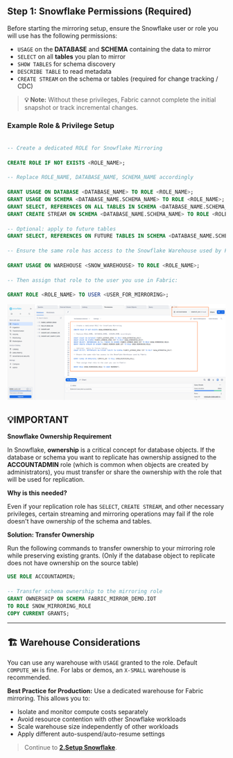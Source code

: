 ## Step 1: Snowflake Permissions (Required)

Before starting the mirroring setup, ensure the Snowflake user or role you will use has the following permissions:

- `USAGE` on the **DATABASE** and **SCHEMA** containing the data to mirror  
- `SELECT` on all **tables** you plan to mirror  
- `SHOW TABLES` for schema discovery  
- `DESCRIBE TABLE` to read metadata  
- `CREATE STREAM` on the schema or tables (required for change tracking / CDC)

> **💡 Note:** Without these privileges, Fabric cannot complete the initial snapshot or track incremental changes.

### Example Role & Privilege Setup

```sql

-- Create a dedicated ROLE for Snowflake Mirroring 

CREATE ROLE IF NOT EXISTS <ROLE_NAME>;

-- Replace ROLE_NAME, DATABASE_NAME, SCHEMA_NAME accordingly

GRANT USAGE ON DATABASE <DATABASE_NAME> TO ROLE <ROLE_NAME>;
GRANT USAGE ON SCHEMA <DATABASE_NAME.SCHEMA_NAME> TO ROLE <ROLE_NAME>;
GRANT SELECT, REFERENCES ON ALL TABLES IN SCHEMA <DATABASE_NAME.SCHEMA_NAME> TO ROLE <ROLE_NAME>;
GRANT CREATE STREAM ON SCHEMA <DATABASE_NAME.SCHEMA_NAME> TO ROLE <ROLE_NAME>;

-- Optional: apply to future tables
GRANT SELECT, REFERENCES ON FUTURE TABLES IN SCHEMA <DATABASE_NAME.SCHEMA_NAME> TO ROLE <ROLE_NAME>;

-- Ensure the same role has access to the Snowflake Warehouse used by Fabric

GRANT USAGE ON WAREHOUSE <SNOW_WAREHOUSE> TO ROLE <ROLE_NAME>;

-- Then assign that role to the user you use in Fabric:

GRANT ROLE <ROLE_NAME> TO USER <USER_FOR_MIRRORING>;

```

 ![Mirror1](img/mirror1.png)

## 💡IMPORTANT

**Snowflake Ownership Requirement**

In Snowflake, **ownership** is a critical concept for database objects. If the database or schema you want to replicate has ownership assigned to the **ACCOUNTADMIN** role (which is common when objects are created by administrators), you must transfer or share the ownership with the role that will be used for replication.

**Why is this needed?**

Even if your replication role has `SELECT`, `CREATE STREAM`, and other necessary privileges, certain streaming and mirroring operations may fail if the role doesn't have ownership of the schema and tables.

**Solution: Transfer Ownership**

Run the following commands to transfer ownership to your mirroring role while preserving existing grants. (Only if the database object to replicate does not have ownership on the source table)

```sql
USE ROLE ACCOUNTADMIN;

-- Transfer schema ownership to the mirroring role
GRANT OWNERSHIP ON SCHEMA FABRIC_MIRROR_DEMO.IOT 
TO ROLE SNOW_MIRRORING_ROLE 
COPY CURRENT GRANTS;
```
---
## 🏗 Warehouse Considerations

You can use any warehouse with `USAGE` granted to the role. Default `COMPUTE_WH` is fine. For labs or demos, an `X-SMALL` warehouse is recommended.

**Best Practice for Production:**
Use a dedicated warehouse for Fabric mirroring.
This allows you to:
- Isolate and monitor compute costs separately
- Avoid resource contention with other Snowflake workloads
- Scale warehouse size independently of other workloads
- Apply different auto-suspend/auto-resume settings


 > Continue to **[2.Setup Snowflake](02-setup-snowflake.md)**.
